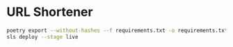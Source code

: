 # URL Shortener

```bash
poetry export --without-hashes --f requirements.txt -o requirements.txt --with-credentials
sls deploy --stage live
```